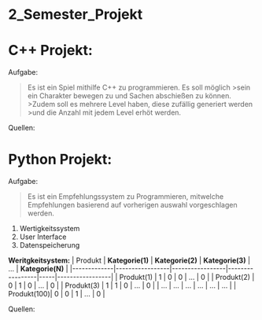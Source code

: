 # 2_Semester_Projekt

# C++ Projekt:
Aufgabe:
>Es ist ein Spiel mithilfe C++ zu programmieren. Es soll möglich >sein ein Charakter bewegen zu und Sachen abschießen zu können. >Zudem soll es mehrere Level haben, diese zufällig generiert werden >und die Anzahl mit jedem Level erhöt werden.

Quellen:


# Python Projekt:
Aufgabe:
>Es ist ein Empfehlungssystem zu Programmieren, mitwelche Empfehlungen basierend auf vorherigen auswahl vorgeschlagen werden.
1. Wertigkeitssystem
2. User Interface
3. Datenspeicherung

**Weritgkeitsystem:**
| Produkt     | **Kategorie(1)** | **Kategorie(2)** | **Kategorie(3)** | ... | **Kategorie(N)** |
|-------------|-----------------|-----------------|-----------------|-----|-----------------|
| Produkt(1)  | 1               | 0               | 0               | ... | 0               |
| Produkt(2)  | 0               | 1               | 0               | ... | 0               |
| Produkt(3)  | 1               | 1               | 0               | ... | 0               |
| ...         | ...             | ...             | ...             | ... | ...             |
| Produkt(100)| 0               | 0               | 1               | ... | 0               |

Quellen:
